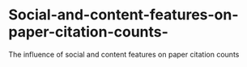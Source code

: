 # Social-and-content-features-on-paper-citation-counts-
The influence of social and content features on paper citation counts 
